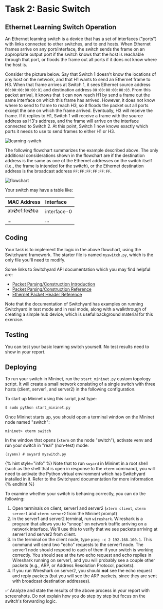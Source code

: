 # Task 2: Basic Switch

## Ethernet Learning Switch Operation

An Ethernet learning switch is a device that has a set of interfaces \("ports"\) with links connected to other switches, and to end hosts. When Ethernet frames arrive on any port/interface, the switch sends the frame on an appropriate output port if the switch knows that the host is reachable through that port, or floods the frame out all ports if it does not know where the host is.

Consider the picture below. Say that Switch 1 doesn't know the locations of any host on the network, and that H1 wants to send an Ethernet frame to H3. When that frame arrives at Switch 1, it sees Ethernet source address `00:00:00:00:00:01` and destination address `00:00:00:00:00:03`. From this packet arrival, it knows that it can now reach H1 by send a frame out the same interface on which this frame has arrived. However, it does not know where to send to frame to reach H3, so it floods the packet out all ports except the one on which the frame arrived. Eventually, H3 will receive the frame. If it replies to H1, Switch 1 will receive a frame with the source address as H3's address, and the frame will arrive on the interface connected to Switch 2. At this point, Switch 1 now knows exactly which ports it needs to use to send frames to either H1 or H3.

![learning-switch](../.gitbook/assets/ls_diagram.png)

The following flowchart summarizes the example described above. The only additional considerations shown in the flowchart are if the destination address is the same as one of the Ethernet addresses on the switch itself \(i.e., the frame is intended for the switch\), or the Ethernet destination address is the broadcast address `FF:FF:FF:FF:FF:FF`.

![flowchart](../.gitbook/assets/ls_flowchart.png)

Your switch may have a table like:

| MAC Address | Interface |
| :--- | :--- |
| ab:cd:ef:fe:cd:ba | interface-0 |
| ... | ... |

## Coding

Your task is to implement the logic in the above flowchart, using the Switchyard framework. The starter file is named `myswitch.py`, which is the only file you'll need to modify.

Some links to Switchyard API documentation which you may find helpful are:

* [Packet Parsing/Construction Introduction](https://pavinberg.gitee.io/switchyard/writing_a_program.html#introduction-to-packet-parsing-and-construction)
* [Packet Parsing/Construction Reference](https://pavinberg.gitee.io/switchyard/reference.html#packet-parsing-and-construction-reference)
* [Ethernet Packet Header Reference](https://pavinberg.gitee.io/switchyard/reference.html#ethernet-header)

Note that the documentation of Switchyard has examples on running Switchyard in test mode and in real mode, along with a walkthrough of creating a simple hub device, which is useful background material for this exercise.

## Testing

You can test your basic learning switch yourself. No test results need to show in your report.

## Deploying

To run your switch in Mininet, run the `start_mininet.py` custom topology script. It will create a small network consisting of a single switch with three hosts \(client, server1, and server2\) in the following configuration.

To start up Mininet using this script, just type:

```bash
$ sudo python start_mininet.py
```

Once Mininet starts up, you should open a terminal window on the Mininet node named "switch":

```text
mininet> xterm switch
```

In the window that opens \(`xterm` on the node "switch"\), activate venv and run your switch in "real" \(non-test\) mode:

```text
(syenv) # swyard myswitch.py
```

{% hint style="info" %}
Note that to run `swyard` in Mininet in a root shell \(such as the shell that is open in response to the `xterm` command\), you will need to activate the Python virtual environment which has Switchyard installed in it. Refer to the Switchyard documentation for more information.
{% endhint %}

To examine whether your switch is behaving correctly, you can do the following:

1. Open terminals on client, server1 and server2 \(`xterm client`, `xterm server1` and `xterm server2` from the Mininet prompt\)
2. In the server1 and server2 terminal, run `wireshark`. Wireshark is a program that allows you to "snoop" on network traffic arriving on a network interface. We'll use this to verify that we see packets arriving at server1 and server2 from client.
3. In the terminal on the client node, type `ping -c 2 192.168.100.1`. This command will send two "echo" requests to the server1 node. The server1 node should respond to each of them if your switch is working correctly. You should see at the two echo request and echo replies in Wireshark running on server1, and you will probably see a couple other packets \(e.g., ARP, or Address Resolution Protocol, packets\).
4. If you run Wireshark on server2, you should **not** see the echo request and reply packets \(but you will see the ARP packets, since they are sent with broadcast destination addresses\).

✅ Analyze and state the results of the above process in your report with screenshots. Do not explain how you do step by step but focus on the switch's forwarding logic.

